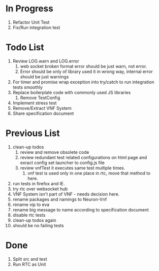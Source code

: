 # In Progress
1. Refactor Unit Test
1. Fix/Run integration test

# Todo List

1. Review LOG.warn and LOG.error
    1. web socket broken format error should be just warn, not error.
    2. Error should be only of library used it in wrong way, internal error should be just warnings
1. For timer and promise wrap exception into try/catch to run integration tests smoothly
1. Replace boilerplate code with commonly used JS libraries
   1. Remove TestConfig 
1. Implement stress test
1. Remove/Extract VNF System
1. Share specification document

# Previous List

1. clean-up todos
   1. review and remove obsolete code
    1. review redundant test related configurations on html page and exract config set  launcher to config.js file
    1. review vnfTest it executes same test multiple times.
       1. vnf test is used only in one place in rtc, move that method to here.
1. run tests in firefox and IE.
1. try rtc over websocket hub
1. VNF System isn't part of VNF - needs decision here.
1. rename packages and namings to Neuron-Vnf
1. rename vip to eva
1. rename big message to name according to specification document
1. disable rtc tests
1. clean-up todos again
1. should be no failing tests

# Done
1. Split src and test
1. Run RTC as Unit